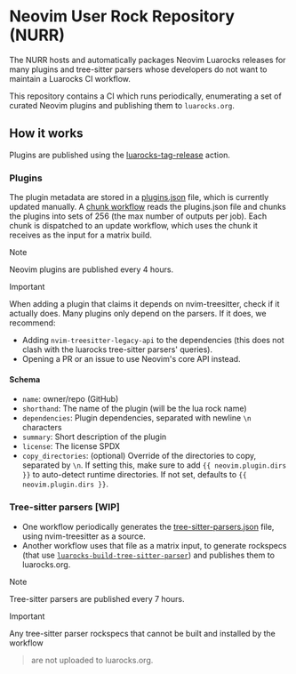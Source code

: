 # Neovim User Rock Repository (NURR)

The NURR hosts and automatically packages Neovim Luarocks releases for many plugins
and tree-sitter parsers whose developers do not want to maintain a Luarocks CI workflow.

This repository contains a CI which runs periodically, enumerating a set of curated Neovim plugins
and publishing them to `luarocks.org`.

<!-- FIXME: -->
<!-- the `neovim` manifest on `luarocks.org` - this keeps the root manifest clean -->
<!-- and allows the original authors to publish their own plugins if they so choose. -->

## How it works

Plugins are published using the [luarocks-tag-release](https://github.com/nvim-neorocks/luarocks-tag-release)
action.

### Plugins

The plugin metadata are stored in a [plugins.json](./plugins.json) file, which
is currently updated manually.
A [chunk workflow](./.github/workflows/chunk.yml) reads the plugins.json file and 
chunks the plugins into sets of 256 (the max number of outputs per job).
Each chunk is dispatched to an update workflow, 
which uses the chunk it receives as the input for a matrix build.

> [!NOTE]
>
> Neovim plugins are published every 4 hours.

> [!IMPORTANT]
>
> When adding a plugin that claims it depends on nvim-treesitter,
> check if it actually does. Many plugins only depend on the parsers.
> If it does, we recommend:
>
> - Adding `nvim-treesitter-legacy-api` to the dependencies
>   (this does not clash with the luarocks tree-sitter parsers' queries).
> - Opening a PR or an issue to use Neovim's core API instead.

#### Schema

- `name`: owner/repo (GitHub)
- `shorthand`: The name of the plugin (will be the lua rock name)
- `dependencies`: Plugin dependencies, separated with newline `\n` characters
- `summary`: Short description of the plugin
- `license`: The license SPDX
- `copy_directories`: (optional) Override of the directories to copy, separated by `\n`.
  If setting this, make sure to add `{{ neovim.plugin.dirs }}` to auto-detect runtime directories.
  If not set, defaults to `{{ neovim.plugin.dirs }}`.

### Tree-sitter parsers [WIP]

- One workflow periodically generates the [tree-sitter-parsers.json](./tree-sitter-parsers.json)
  file, using nvim-treesitter as a source.
- Another workflow uses that file as a matrix input, to generate
  rockspecs (that use [`luarocks-build-tree-sitter-parser`](https://github.com/nvim-neorocks/luarocks-build-treesitter-parser))
  and publishes them to luarocks.org.

> [!NOTE]
>
> Tree-sitter parsers are published every 7 hours.

> [!IMPORTANT]
>
> Any tree-sitter parser rockspecs that cannot be built and installed by the workflow

> are not uploaded to luarocks.org.
